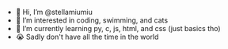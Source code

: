 - 👋 Hi, I’m @stellamiumiu
- 👀 I’m interested in coding, swimming, and cats
- 🌱 I’m currently learning py, c, js, html, and css (just basics tho)
- 😭 Sadly don't have all the time in the world